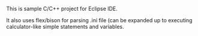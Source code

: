 This is sample C/C++ project for Eclipse IDE.

It also uses flex/bison for parsing .ini file (can be expanded up
to executing calculator-like simple statements and variables.
